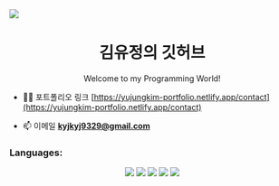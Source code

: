 <img src="https://capsule-render.vercel.app/api?type=waving&color=C2E5D3&width=300&height=150&section=header&text=Yujung%20Kim%20GitHub&fontColor=fff&fontSize=30&fontAlign=70" />

<h1 align="center">김유정의 깃허브</h1>
<p align="center">Welcome to my Programming World!</h1>

- 👨‍💻 포트폴리오 링크 [https://yujungkim-portfolio.netlify.app/contact](https://yujungkim-portfolio.netlify.app/contact)

- 📫 이메일 **kyjkyj9329@gmail.com**

<h3 align="left">Languages:</h3>
<div align="center">
  <img src="https://img.shields.io/badge/HTML5-E34F26?style=flat-square&logo=html5&logoColor=white"/> <img src="https://img.shields.io/badge/CSS3-1572B6?style=flat-square&logo=css3&logoColor=white"/> <img src="https://img.shields.io/badge/JavaScript-F7DF1E?style=flat-square&logo=javascript&logoColor=black"/> <img src="https://img.shields.io/badge/React-61DAFB?style=flat-square&logo=React&logoColor=black"/> <img src="https://img.shields.io/badge/Typescript-3178C6?style=flat-square&logo=Typescript&logoColor=white"/>
</div>
